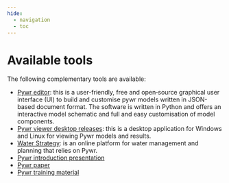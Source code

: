 ```yaml
---
hide:
  - navigation
  - toc
---
```


# Available tools
The following complementary tools are available:

- [Pywr editor](https://github.com/pywr-editor/editor): this is a user-friendly, free and open‑source 
graphical user interface (UI) to build and customise pywr models written in JSON-based document format. The 
software is written in Python and offers an interactive model schematic and full and easy customisation of model
components.
- [Pywr viewer desktop releases](https://github.com/jtaltd/pywr-viewer-desktop-releases): this is a desktop
application for Windows and Linux for viewing Pywr models and results.
- [Water Strategy](https://waterstrategy.org): is an online platform for water management and planning
that relies on Pywr.
- [Pywr introduction presentation](assets/Pywr%20introduction%20-%20September%202018.pdf)
- [Pywr paper](https://www.sciencedirect.com/science/article/pii/S1364815219307133)
- [Pywr training material](https://github.com/jtaltd/pywr-training-public/releases/tag/v1.2.0)